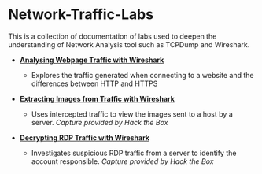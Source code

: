 # Network-Traffic-Labs
This is a collection of documentation of labs used to deepen the understanding of Network Analysis tool such as TCPDump and Wireshark.

- <b>[Analysing Webpage Traffic with Wireshark](https://github.com/edkjr10/Network-Traffic-Labs/blob/main/Wireshark_Webpage.pdf)</b>

  - Explores the traffic generated when connecting to a website and the differences between HTTP and HTTPS

- <b>[Extracting Images from Traffic with Wireshark](https://github.com/edkjr10/Network-Traffic-Labs/blob/main/Wireshark_Image_Extraction.pdf)</b>

  - Uses intercepted traffic to view the images sent to a host by a server. <i>Capture provided by Hack the Box</i>

- <b>[Decrypting RDP Traffic with Wireshark](https://github.com/edkjr10/Network-Traffic-Labs/blob/main/Wireshark_RDP_Decryption.pdf)</b>

  - Investigates suspicious RDP traffic from a server to identify the account responsible. <i>Capture provided by Hack the Box</i>
